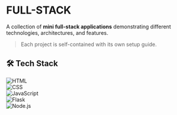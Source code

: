 # FULL-STACK

A collection of **mini full-stack applications** demonstrating different technologies, architectures, and features.  
> Each project is self-contained with its own setup guide.

## 🛠️ Tech Stack  
![HTML](https://img.shields.io/badge/HTML-orange?logo=html5)  
![CSS](https://img.shields.io/badge/CSS-blue?logo=css3)  
![JavaScript](https://img.shields.io/badge/JS-yellow?logo=javascript)  
![Flask](https://img.shields.io/badge/Flask-black?logo=flask)  
![Node.js](https://img.shields.io/badge/Node.js-green?logo=node.js)  
